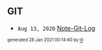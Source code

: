 ## GIT


* <code>Aug 13, 2020</code> [Note-Git-Log](2020-08-13T14-39-44-note-git-log.md)

<sup><sub>generated 28 Jan 2021 00:14:40 by <a href='https://github.com/senorprogrammer/til'>til</a></sub></sup>
